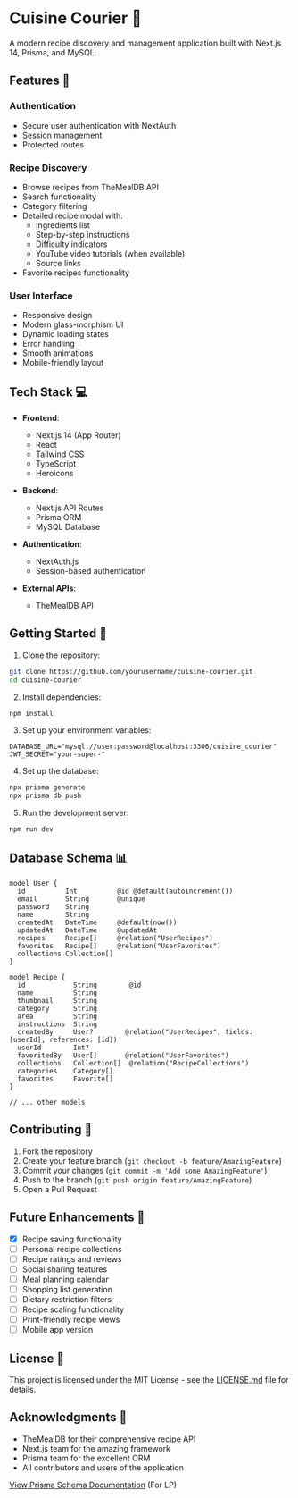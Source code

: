 # Cuisine Courier 🍳

A modern recipe discovery and management application built with Next.js 14, Prisma, and MySQL.

## Features 🌟

### Authentication
- Secure user authentication with NextAuth
- Session management
- Protected routes

### Recipe Discovery
- Browse recipes from TheMealDB API
- Search functionality
- Category filtering
- Detailed recipe modal with:
  - Ingredients list
  - Step-by-step instructions
  - Difficulty indicators
  - YouTube video tutorials (when available)
  - Source links
- Favorite recipes functionality

### User Interface
- Responsive design
- Modern glass-morphism UI
- Dynamic loading states
- Error handling
- Smooth animations
- Mobile-friendly layout

## Tech Stack 💻

- **Frontend**:
  - Next.js 14 (App Router)
  - React
  - Tailwind CSS
  - TypeScript
  - Heroicons

- **Backend**:
  - Next.js API Routes
  - Prisma ORM
  - MySQL Database

- **Authentication**:
  - NextAuth.js
  - Session-based authentication

- **External APIs**:
  - TheMealDB API

## Getting Started 🚀

1. Clone the repository:
```bash
git clone https://github.com/yourusername/cuisine-courier.git
cd cuisine-courier
```

2. Install dependencies:
```bash
npm install
```

3. Set up your environment variables:
```env
DATABASE_URL="mysql://user:password@localhost:3306/cuisine_courier"
JWT_SECRET="your-super-"
```

4. Set up the database:
```bash
npx prisma generate
npx prisma db push
```

5. Run the development server:
```bash
npm run dev
```

## Database Schema 📊

```prisma
model User {
  id          Int          @id @default(autoincrement())
  email       String       @unique
  password    String    
  name        String
  createdAt   DateTime     @default(now())
  updatedAt   DateTime     @updatedAt
  recipes     Recipe[]     @relation("UserRecipes")
  favorites   Recipe[]     @relation("UserFavorites")
  collections Collection[]
}

model Recipe {
  id            String        @id
  name          String
  thumbnail     String
  category      String
  area          String
  instructions  String
  createdBy     User?        @relation("UserRecipes", fields: [userId], references: [id])
  userId        Int?
  favoritedBy   User[]       @relation("UserFavorites")
  collections   Collection[]  @relation("RecipeCollections")
  categories    Category[]
  favorites     Favorite[]
}

// ... other models
```

## Contributing 🤝

1. Fork the repository
2. Create your feature branch (`git checkout -b feature/AmazingFeature`)
3. Commit your changes (`git commit -m 'Add some AmazingFeature'`)
4. Push to the branch (`git push origin feature/AmazingFeature`)
5. Open a Pull Request

## Future Enhancements 🔮

- [x] Recipe saving functionality
- [ ] Personal recipe collections
- [ ] Recipe ratings and reviews
- [ ] Social sharing features
- [ ] Meal planning calendar
- [ ] Shopping list generation
- [ ] Dietary restriction filters
- [ ] Recipe scaling functionality
- [ ] Print-friendly recipe views
- [ ] Mobile app version

## License 📝

This project is licensed under the MIT License - see the [LICENSE.md](LICENSE.md) file for details.

## Acknowledgments 🙏

- TheMealDB for their comprehensive recipe API
- Next.js team for the amazing framework
- Prisma team for the excellent ORM
- All contributors and users of the application


[View Prisma Schema Documentation](PRISMA.md) (For LP)


